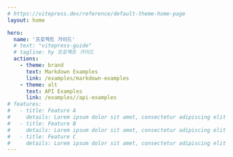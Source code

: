 ```yaml
---
# https://vitepress.dev/reference/default-theme-home-page
layout: home

hero:
  name: '프로젝트 가이드'
  # text: "vitepress-guide"
  # tagline: hy 프로젝트 가이드
  actions:
    - theme: brand
      text: Markdown Examples
      link: /examples/markdown-examples
    - theme: alt
      text: API Examples
      link: /examples//api-examples
# features:
#   - title: Feature A
#     details: Lorem ipsum dolor sit amet, consectetur adipiscing elit
#   - title: Feature B
#     details: Lorem ipsum dolor sit amet, consectetur adipiscing elit
#   - title: Feature C
#     details: Lorem ipsum dolor sit amet, consectetur adipiscing elit
---
```


<script setup>
import {
  VPTeamPage,
  VPTeamPageTitle,
  VPTeamMembers
} from 'vitepress/theme'

const members = [
  {
    avatar: 'https://www.github.com/styeo94.png',
    name: 'styeo94',
    title: 'PM',
    links: [
      { icon: 'github', link: 'https://github.com/styeo94' }
    ]
  },
  {
    avatar: 'https://www.github.com/reifier92.png',
    name: 'reifier92',
    title: 'Frontend',
    links: [
      { icon: 'github', link: 'https://github.com/reifier92' }
    ]
  },
  {
    avatar: 'https://www.github.com/oseongryu.png',
    name: 'oseongryu',
    title: 'Backend',
    links: [
      { icon: 'github', link: 'https://github.com/oseongryu' }
    ]
  },
  {
    avatar: '',
    name: '',
    title: '',
    links: []
  },
  
]
</script>

<VPTeamPage>
  <VPTeamMembers size="small" :members />
</VPTeamPage>
